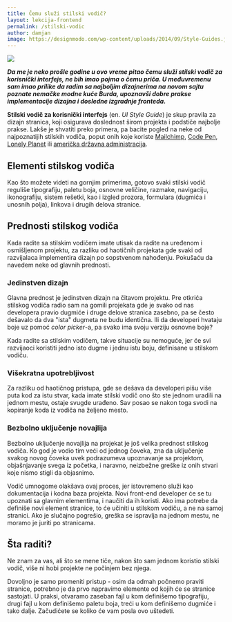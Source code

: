```yaml
---
title: Čemu služi stilski vodič?
layout: lekcija-frontend
permalink: /stilski-vodic
author: damjan
image: https://designmodo.com/wp-content/uploads/2014/09/Style-Guides.jpg
---
```


![]({{page.image}})

***Da me je neko prošle godine u ovo vreme pitao čemu služi stilski vodič za korisnički interfejs, ne bih imao pojma o čemu priča. U međuvremenu sam imao prilike da radim sa najboljim dizajnerima na novom sajtu poznate nemačke modne kuće Burda, upoznavši dobre prakse implementacije dizajna i dosledne izgradnje fronteda.***

**Stilski vodič za korisnički interfejs** (en. *UI Style Guide*) je skup pravila za dizajn stranica, koji osigurava doslednost širom projekta i podstiče najbolje prakse. Lakše je shvatiti preko primera, pa bacite pogled na neke od najpoznatijih stilskih vodiča, poput onih koje koriste [Mailchimp](https://ux.mailchimp.com/patterns/), [Code Pen](//codepen.io/guide/), [Lonely Planet](//rizzo.lonelyplanet.com/styleguide/design-elements/colours) ili [američka državna administracija](https://standards.usa.gov/components/).

## Elementi stilskog vodiča

Kao što možete videti na gornjim primerima, gotovo svaki stilski vodič reguliše tipografiju, paletu boja, osnovne veličine, razmake, navigaciju, ikonografiju, sistem rešetki, kao i izgled prozora, formulara (dugmića i unosnih polja), linkova i drugih delova stranice.

## Prednosti stilskog vodiča

Kada radite sa stilskim vodičem imate utisak da radite na uređenom i osmišljenom projektu, za razliku od haotičnih projekata gde svaki od razvijalaca implementira dizajn po sopstvenom nahođenju. Pokušaću da navedem neke od glavnih prednosti.

### Jedinstven dizajn

Glavna prednost je jedinstven dizajn na čitavom projektu. Pre otkrića stilskog vodiča radio sam na gomili projekata gde je svako od nas developera pravio dugmiće i druge delove stranica zasebno, pa se često dešavalo da dva "ista" dugmeta ne budu identična. Ili da developeri hvataju boje uz pomoć *color picker*-a, pa svako ima svoju verziju osnovne boje?

Kada radite sa stilskim vodičem, takve situacije su nemoguće, jer će svi razvijaoci koristiti jedno isto dugme i jednu istu boju, definisane u stilskom vodiču.

### Višekratna upotrebljivost

Za razliku od haotičnog pristupa, gde se dešava da developeri pišu više puta kod za istu stvar, kada imate stilski vodič ono što ste jednom uradili na jednom mestu, ostaje svugde urađeno. Sav posao se nakon toga svodi na kopiranje koda iz vodiča na željeno mesto.

### Bezbolno uključenje novajlija

Bezbolno uključenje novajlija na projekat je još velika prednost stilskog vodiča. Ko god je vodio tim veći od jednog čoveka, zna da uključenje svakog novog čoveka uvek podrazumeva upoznavanje sa projektom, objašnjavanje svega iz početka, i naravno, neizbežne greške iz onih stvari koje nismo stigli da objasnimo.

Vodič umnogome olakšava ovaj proces, jer istovremeno služi kao dokumentacija i kodna baza projekta. Novi front-end developer će se tu upoznati sa glavnim elementima, i naučiti da ih koristi. Ako ima potrebe da definiše novi element stranice, to će učiniti u stilskom vodiču, a ne na samoj stranici. Ako je slučajno pogrešio, greška se ispravlja na jednom mestu, ne moramo je juriti po stranicama.

## Šta raditi?

Ne znam za vas, ali što se mene tiče, nakon što sam jednom koristio stilski vodič, više ni hobi projekte ne počinjem bez njega.

Dovoljno je samo promeniti pristup - osim da odmah počnemo praviti stranice, potrebno je da prvo napravimo elemente od kojih će se stranice sastojati. U praksi, otvaramo zaseban fajl u kom definišemo tipografiju, drugi fajl u kom definišemo paletu boja, treći u kom definišemo dugmiće i tako dalje. Začudićete se koliko će vam posla ovo uštedeti.
